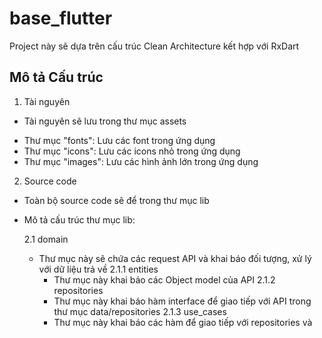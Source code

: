 # base_flutter

Project này sẽ dựa trên cấu trúc Clean Architecture kết hợp với RxDart 

## Mô tả Cấu trúc
1. Tài nguyên
- Tài nguyên sẽ lưu trong thư mục assets
+ Thư mục "fonts": Lưu các font trong ứng dụng
+ Thư mục "icons": Lưu các icons nhỏ trong ứng dụng
+ Thư mục "images": Lưu các hình ảnh lớn trong ứng dụng

2. Source code
- Toàn bộ source code sẽ để trong thư mục lib
- Mô tả cấu trúc thư mục lib:

    2.1 domain
  - Thư mục này sẽ chứa các request API và khai báo đối tượng, xử lý với dữ liệu trả về
    2.1.1 entities
    - Thư mục này khai báo các Object model của API
    2.1.2 repositories
    - Thư mục này khai báo hàm interface để giao tiếp với API trong thư mục data/repositories
    2.1.3 use_cases
    - Thư mục này khai báo các hàm để giao tiếp với repositories và 
